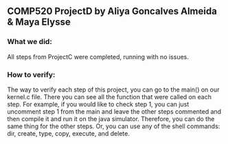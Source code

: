 ## COMP520 ProjectD by Aliya Goncalves Almeida & Maya Elysse

### What we did:
All steps from ProjectC were completed, running with no issues.

### How to verify:
The way to verify each step of this project, you can go to the main() on our kernel.c file.
There you can see all the function that were called on each step.
For example, if you would like to check step 1, you can just uncomment step 1 from the main
and leave the other steps commented and then compile it and run it on the java simulator.
Therefore, you can do the same thing for the other steps.
Or, you can use any of the shell commands: dir, create, type, copy, execute, and delete.


